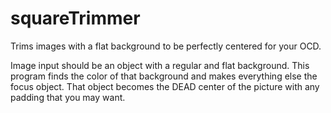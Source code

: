 # squareTrimmer
Trims images with a flat background to be perfectly centered for your OCD.

Image input should be an object with a regular and flat background. 
This program finds the color of that background and makes everything else the focus object. 
That object becomes the DEAD center of the picture with any padding that you may want.
